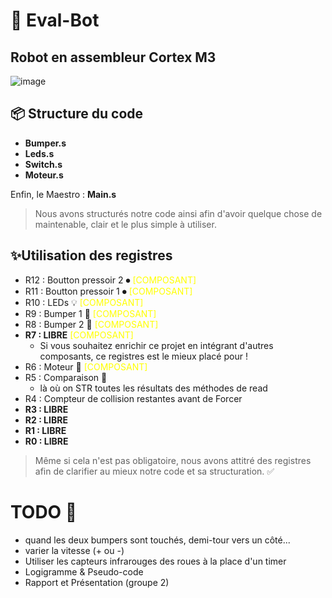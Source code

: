 # 🤖 Eval-Bot 
## Robot en assembleur Cortex M3

![image](https://github.com/Berachem/eval-bot/assets/61350744/61177575-62eb-4426-996d-c1c2628b6114)

## 📦 Structure du code
- __Bumper.s__
- __Leds.s__
- __Switch.s__
- __Moteur.s__

Enfin, le Maestro : __Main.s__

> Nous avons structurés notre code ainsi afin d'avoir quelque chose de maintenable, clair et le plus simple à utiliser.

## ✨Utilisation des registres
- R12 : Boutton pressoir 2 ⏺ <span style="color: yellow"> [COMPOSANT] </span>
- R11 : Boutton pressoir 1 ⏺ <span style="color: yellow"> [COMPOSANT] </span>
- R10 : LEDs 💡 <span style="color: yellow"> [COMPOSANT] </span>
- R9 : Bumper 1 🚧 <span style="color: yellow"> [COMPOSANT] </span>
- R8 : Bumper 2 🚧 <span style="color: yellow"> [COMPOSANT] </span>
- __R7 : LIBRE__  <span style="color: yellow"> [COMPOSANT] </span>
    - Si vous souhaitez enrichir ce projet en intégrant d'autres composants, ce registres est le mieux placé pour !  
- R6 : Moteur 🚗 <span style="color: yellow"> [COMPOSANT] </span>
- R5 : Comparaison 🧐 
    - là où on STR toutes les résultats des méthodes de read
- R4 : Compteur de collision restantes avant de Forcer
- __R3 : LIBRE__
- __R2 : LIBRE__
- __R1 : LIBRE__
- __R0 : LIBRE__


> Même si cela n'est pas obligatoire, nous avons attitré des registres afin de clarifier au mieux notre code et sa structuration. ✅

# TODO 🎈
- quand les deux bumpers sont touchés, demi-tour vers un côté...
- varier la vitesse (+ ou -)
- Utiliser les capteurs infrarouges des roues à la place d'un timer
- Logigramme & Pseudo-code
- Rapport et Présentation (groupe 2)






